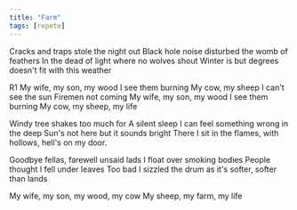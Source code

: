 ```yaml
---
title: "Farm"
tags: [repete]
---
```


Cracks and traps stole the night out
Black hole noise disturbed the womb of feathers
In the dead of light where no wolves shout
Winter is but degrees doesn't fit with this weather

R1
My wife, my son, my wood
I see them burning
My cow, my sheep
I can't see the sun
Firemen not coming
My wife, my son, my wood
I see them burning
My cow, my sheep, my life

Windy tree shakes too much for
A silent sleep I can feel something wrong in the deep
Sun's not here but it sounds bright
There I sit in the flames, with hollows, hell's on my door.

Goodbye fellas, farewell unsaid lads
I float over smoking bodies
People thought I fell under leaves
Too bad I sizzled the drum as it's softer,  softer than lands

My wife, my son, my wood, my cow
My sheep, my farm, my life
